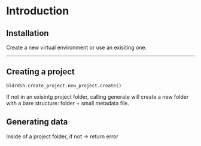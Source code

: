 # Introduction

## Installation

Create a new virtual environment or use an exisiting one.

---

## Creating a project

`bldrdsh.create_project.new_project.create()`

If not in an exisintg project folder, calling generate will create a new folder with a bare structure: folder + small metadata file.


## Generating data

Inside of a project folder, if not -> return error